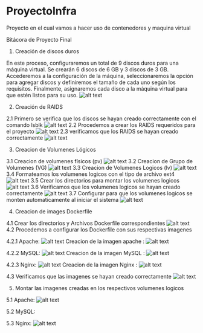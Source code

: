 # ProyectoInfra
Proyecto en el cual vamos a hacer uso de contenedores y maquina virtual


Bitácora de Proyecto Final

1. Creación de discos duros

 En este proceso, configuraremos un total de 9 discos duros para una máquina virtual. Se crearán 6 discos de 6 GB y 3 discos de 3 GB. Accederemos a la configuración de la máquina, seleccionaremos la opción para agregar discos y definiremos el tamaño de cada uno según los requisitos. Finalmente, asignaremos cada disco a la máquina virtual para que estén listos para su uso.
 ![alt text](image.png)


 2. Creación de RAIDS

2.1 Primero se verifica que los discos se hayan creado correctamente con el comando lsblk
 ![alt text](image-1.png)
2.2 Procedemos a crear los RAIDS requeridos para el proyecto
![alt text](image-2.png)
2.3 verificamos que los RAIDS se hayan creado correctamente
![alt text](image-3.png)




3. Creacion de Volumenes Lógicos

3.1 Creacion de volumenes físicos (pv)
![alt text](image-4.png)
3.2 Creacion de Grupo de Volumenes (VG)
![alt text](image-5.png)
3.3 Creacion de Volumenes Logicos (lv)
![alt text](image-6.png)
3.4 Formateamos los volumenes logicos con el tipo de archivo ext4
![alt text](image-7.png)
3.5 Crear los directorios para montar los volumenes logicos
![alt text](image-8.png)
3.6 Verificamos que los volumenes logicos se hayan creado correctamente 
![alt text](image-9.png)
3.7 Configurar para que los volumenes logicos se monten automaticamente al iniciar el sistema
![alt text](image-10.png)



4. Creacion de images Dockerfile

4.1 Crear los directorios y Archivos Dockerfile correspondientes
![alt text](image-11.png)
4.2 Procedemos a configurar los Dockerfile con sus respectivas imagenes 

4.2.1
Apache:
![alt text](image-13.png)
Creacion de la imagen apache : 
![alt text](image-14.png)

4.2.2
MySQL:
![alt text](image-17.png)
Creacion de la imagen MySQL :
![alt text](image-16.png)

4.2.3
Nginx:
![alt text](image-18.png)
Creacion de la imagen Nginx :
![alt text](image-19.png)

4.3 Verificamos que las imagenes se hayan creado correctamente
![alt text](image-20.png)


5. Montar las imagenes creadas en los respectivos volumenes logicos

5.1 
Apache: 
![alt text](image-21.png)

5.2
MySQL:


5.3 
Nginx:
![alt text](image-22.png)


